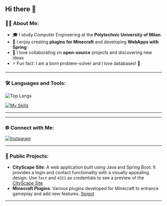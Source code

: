 ## Hi there 👋
### 👨‍💻 About Me:
- 🎓 I study Computer Engineering at the **Polytechnic University of Milan**.
- 🔧 I enjoy creating **plugins for Minecraft** and developing **WebApps with Spring**
- 👥 I love collaborating on **open-source** projects and discovering new ideas
- ⚡ Fun fact: I am a born problem-solver and I love databases! 🧩

---

### 🛠️ Languages and Tools:
![Top Langs](https://github-readme-stats.vercel.app/api/top-langs/?username=GGNado&layout=compact&theme=radical)  

[![My Skills](https://skillicons.dev/icons?i=java,spring,flutter,dart,c,cpp,python,mysql,angular,html,css,arduino,maven,idea,clion,pycharm,sublime,linux,apple)](https://skillicons.dev) 

---
<!--
### 📈 GitHub Stats:
<!-- Trovi più opzioni per personalizzare il tema delle statistiche qui: https://github.com/anuraghazra/github-readme-stats -->
<!-- ![GitHub Streak](https://github-readme-streak-stats.herokuapp.com/?user=GGNado&theme=radical)  

    
![GitHub stats](https://github-readme-stats.vercel.app/api?username=GGNado&show_icons=true&theme=radical)
-->
---

### 🌐 Connect with Me:
<!--
[![LinkedIn](https://img.shields.io/badge/LinkedIn-0A66C2?style=for-the-badge&logo=linkedin&logoColor=white)](https://www.linkedin.com/in/tuo-profilo)
[![Twitter](https://img.shields.io/badge/Twitter-1DA1F2?style=for-the-badge&logo=twitter&logoColor=white)](https://twitter.com/tuo-profilo)
[![Website](https://img.shields.io/badge/Portfolio-FF5722?style=for-the-badge&logo=web&logoColor=white)](https://tuo-sito.com)
-->

[![Instagram](https://img.shields.io/badge/Instagram-E4405F?style=for-the-badge&logo=instagram&logoColor=white)](https://www.instagram.com/just.luii_/)

---

### 🌟 Public Projects:
- **CityScape Site**: A web application built using Java and Spring Boot. It provides a login and contact functionality with a visually appealing design. Use `Test` and `4321` as credentials to see a preview of the [CityScape Site](http://cityscape.vpsgh.it:8080)
- **Minecraft Plugins**: Various plugins developed for Minecraft to enhance gameplay and add new features. [Spigot](https://www.spigotmc.org/members/ggpernado.1498846/)

---
